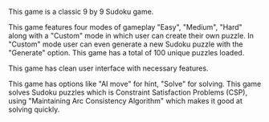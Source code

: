 This game is a classic 9 by 9 Sudoku game.

This game features four modes of gameplay "Easy", "Medium", "Hard" along with a "Custom" mode in which user can create their own puzzle. In "Custom" mode user can even generate a new Sudoku puzzle with the "Generate" option. This game has a total of 100 unique puzzles loaded.

This game has clean user interface with necessary features.

This game has options like "AI move" for hint, "Solve" for solving. This game solves Sudoku puzzles which is Constraint Satisfaction Problems (CSP), using "Maintaining Arc Consistency Algorithm" which makes it good at solving quickly.